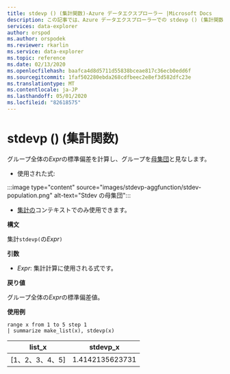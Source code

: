 ```yaml
---
title: stdevp () (集計関数)-Azure データエクスプローラー |Microsoft Docs
description: この記事では、Azure データエクスプローラーでの stdevp () (集計関数) について説明します。
services: data-explorer
author: orspod
ms.author: orspodek
ms.reviewer: rkarlin
ms.service: data-explorer
ms.topic: reference
ms.date: 02/13/2020
ms.openlocfilehash: baafca4d8d5711d55838bceae817c36ecb0edd6f
ms.sourcegitcommit: 1faf502280ebda268cdfbeec2e8ef3d582dfc23e
ms.translationtype: MT
ms.contentlocale: ja-JP
ms.lasthandoff: 05/01/2020
ms.locfileid: "82618575"
---
```

# <a name="stdevp-aggregation-function"></a>stdevp () (集計関数)

グループ全体の*Expr*の標準偏差を計算し、グループを[母集団](https://en.wikipedia.org/wiki/Statistical_population)と見なします。 

* 使用された式:

:::image type="content" source="images/stdevp-aggfunction/stdev-population.png" alt-text="Stdev の母集団":::

* [集計の](summarizeoperator.md)コンテキストでのみ使用できます。

**構文**

集計`stdevp(`の*Expr*`)`

**引数**

* *Expr*: 集計計算に使用される式です。 

**戻り値**

グループ全体の*Expr*の標準偏差値。
 
**使用例**

```kusto
range x from 1 to 5 step 1
| summarize make_list(x), stdevp(x)

```

|list_x|stdevp_x|
|---|---|
|[1、2、3、4、5]|1.4142135623731|